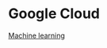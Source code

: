 # Google  Cloud

[Machine learning](Google%20Cloud%20a47fbf9a0dbf4418b05e52780c971e6d/Machine%20learning%20489a36c6d36f42adab6693fad6b81442.md)